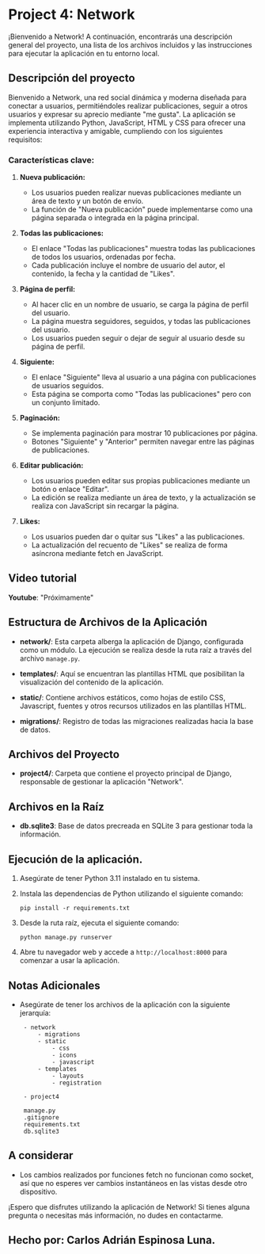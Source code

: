 # Project 4: Network

¡Bienvenido a Network! A continuación, encontrarás una descripción general del proyecto, una lista de los archivos incluidos y las instrucciones para ejecutar la aplicación en tu entorno local.

## Descripción del proyecto

Bienvenido a Network, una red social dinámica y moderna diseñada para conectar a usuarios, permitiéndoles realizar publicaciones, seguir a otros usuarios y expresar su aprecio mediante "me gusta". La aplicación se implementa utilizando Python, JavaScript, HTML y CSS para ofrecer una experiencia interactiva y amigable, cumpliendo con los siguientes requisitos:

### Características clave:

1. **Nueva publicación:**
   - Los usuarios pueden realizar nuevas publicaciones mediante un área de texto y un botón de envío.
   - La función de "Nueva publicación" puede implementarse como una página separada o integrada en la página principal.

2. **Todas las publicaciones:**
   - El enlace "Todas las publicaciones" muestra todas las publicaciones de todos los usuarios, ordenadas por fecha.
   - Cada publicación incluye el nombre de usuario del autor, el contenido, la fecha y la cantidad de "Likes".

3. **Página de perfil:**
   - Al hacer clic en un nombre de usuario, se carga la página de perfil del usuario.
   - La página muestra seguidores, seguidos, y todas las publicaciones del usuario.
   - Los usuarios pueden seguir o dejar de seguir al usuario desde su página de perfil.

4. **Siguiente:**
   - El enlace "Siguiente" lleva al usuario a una página con publicaciones de usuarios seguidos.
   - Esta página se comporta como "Todas las publicaciones" pero con un conjunto limitado.

5. **Paginación:**
   - Se implementa paginación para mostrar 10 publicaciones por página.
   - Botones "Siguiente" y "Anterior" permiten navegar entre las páginas de publicaciones.

6. **Editar publicación:**
   - Los usuarios pueden editar sus propias publicaciones mediante un botón o enlace "Editar".
   - La edición se realiza mediante un área de texto, y la actualización se realiza con JavaScript sin recargar la página.

7. **Likes:**
   - Los usuarios pueden dar o quitar sus "Likes" a las publicaciones.
   - La actualización del recuento de "Likes" se realiza de forma asíncrona mediante fetch en JavaScript.

## Video tutorial

   **Youtube**: "Próximamente"

## Estructura de Archivos de la Aplicación

- **network/**: Esta carpeta alberga la aplicación de Django, configurada como un módulo. La ejecución se realiza desde la ruta raíz a través del archivo `manage.py`.

- **templates/**: Aquí se encuentran las plantillas HTML que posibilitan la visualización del contenido de la aplicación.

- **static/**: Contiene archivos estáticos, como hojas de estilo CSS, Javascript, fuentes y otros recursos utilizados en las plantillas HTML.

- **migrations/**: Registro de todas las migraciones realizadas hacia la base de datos.

## Archivos del Proyecto

- **project4/**: Carpeta que contiene el proyecto principal de Django, responsable de gestionar la aplicación "Network".

## Archivos en la Raíz

- **db.sqlite3**: Base de datos precreada en SQLite 3 para gestionar toda la información.

## Ejecución de la aplicación.

1. Asegúrate de tener Python 3.11 instalado en tu sistema.

2. Instala las dependencias de Python utilizando el siguiente comando:

   ```
   pip install -r requirements.txt
   ```

3. Desde la ruta raíz, ejecuta el siguiente comando:

   ```
   python manage.py runserver
   ```

4. Abre tu navegador web y accede a `http://localhost:8000` para comenzar a usar la aplicación.

## Notas Adicionales

- Asegúrate de tener los archivos de la aplicación con la siguiente jerarquía:
   ```
    - network
        - migrations
        - static
            - css
            - icons
            - javascript
        - templates
            - layouts
            - registration

    - project4

    manage.py
    .gitignore
    requirements.txt
    db.sqlite3
   ```

## A considerar

- Los cambios realizados por funciones fetch no funcionan como socket, así que no esperes ver cambios instantáneos en las vistas desde otro dispositivo.

¡Espero que disfrutes utilizando la aplicación de Network! Si tienes alguna pregunta o necesitas más información, no dudes en contactarme.

## Hecho por: Carlos Adrián Espinosa Luna.
